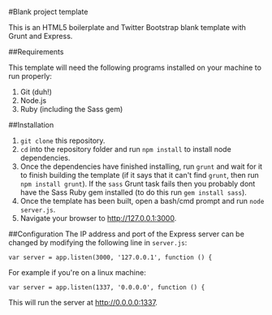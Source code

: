 #Blank project template

This is an HTML5 boilerplate and Twitter Bootstrap blank template with Grunt and Express.

##Requirements 

This template will need the following programs installed on your machine to run properly:

1. Git (duh!)
2. Node.js
3. Ruby (including the Sass gem)

##Installation
1. `git clone` this repository.
2. `cd` into the repository folder and run `npm install` to install node dependencies.
3. Once the dependencies have finished installing, run `grunt` and wait for it to finish building the template (if it says that it can't find `grunt`, then run `npm install grunt`). If the `sass` Grunt task fails then you probably dont have the Sass Ruby gem installed (to do this run `gem install sass`). 
4. Once the template has been built, open a bash/cmd prompt and run `node server.js`.
5. Navigate your browser to http://127.0.0.1:3000.

##Configuration
The IP address and port of the Express server can be changed by modifying the following line in `server.js`:
```
var server = app.listen(3000, '127.0.0.1', function () {
```
For example if you're on a linux machine:
```
var server = app.listen(1337, '0.0.0.0', function () {
```
This will run the server at http://0.0.0.0:1337.
